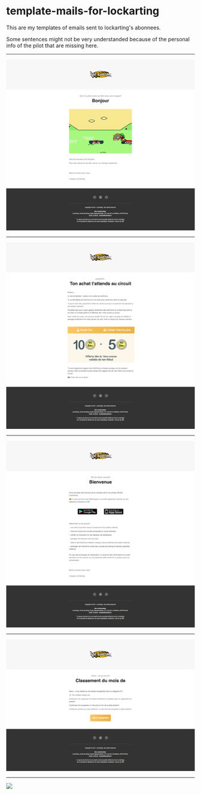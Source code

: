 # template-mails-for-lockarting
This are my templates of emails sent to lockarting's abonnees.

Some sentences might not be very understanded because of the personal info of the pilot that are missing here.

---

<!-- images -->
<img src="img/captures/mdp.png" />

---

<img src="img/captures/achat.png" />

---

<img src="img/captures/bienvenue.png" />

---

<img src="img/captures/classement.png" />

---

<img src="img/captures/superssion.png" />
